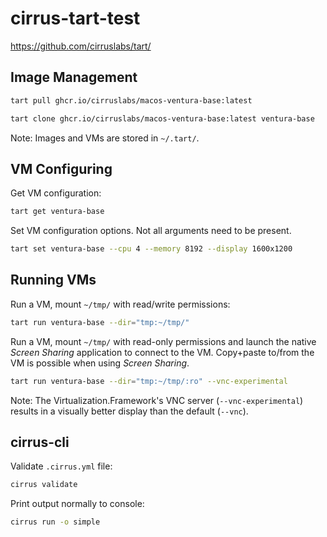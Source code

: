 # cirrus-tart-test

<https://github.com/cirruslabs/tart/>

## Image Management

```sh
tart pull ghcr.io/cirruslabs/macos-ventura-base:latest
```

```sh
tart clone ghcr.io/cirruslabs/macos-ventura-base:latest ventura-base
```

Note: Images and VMs are stored in `~/.tart/`.

## VM Configuring

Get VM configuration:

```sh
tart get ventura-base
```

Set VM configuration options.  Not all arguments need to be present.

```sh
tart set ventura-base --cpu 4 --memory 8192 --display 1600x1200
```

## Running VMs

Run a VM, mount `~/tmp/` with read/write permissions:

```sh
tart run ventura-base --dir="tmp:~/tmp/"
```

Run a VM, mount `~/tmp/` with read-only permissions and launch the native _Screen Sharing_ application to connect to the VM.  Copy+paste to/from the VM is possible when using _Screen Sharing_.

```sh
tart run ventura-base --dir="tmp:~/tmp/:ro" --vnc-experimental
```

Note: The Virtualization.Framework's VNC server (`--vnc-experimental`) results in a visually better display than the default (`--vnc`).

## cirrus-cli

Validate `.cirrus.yml` file:

```sh
cirrus validate
```

Print output normally to console:

```sh
cirrus run -o simple
```
